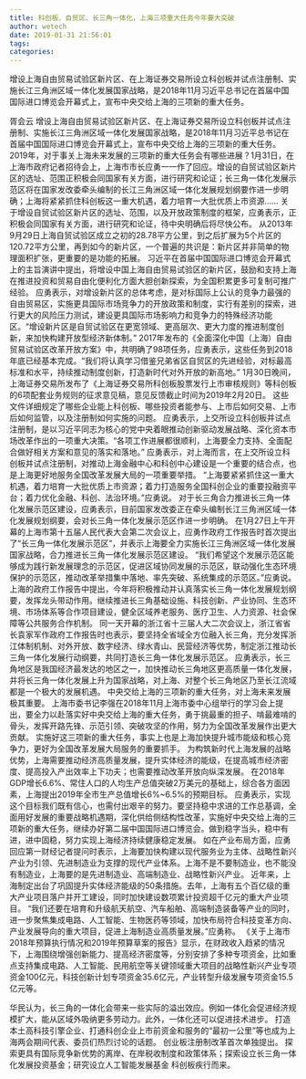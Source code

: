 ```yaml
---
title: 科创板、自贸区、长三角一体化，上海三项重大任务今年要大突破
author: wetech
date: 2019-01-31 21:56:01
tags: 
categories: 
---
```

增设上海自由贸易试验区新片区、在上海证券交易所设立科创板并试点注册制、实施长江三角洲区域一体化发展国家战略，是2018年11月习近平总书记在首届中国国际进口博览会开幕式上，宣布中央交给上海的三项新的重大任务。
<!-- more -->
胥会云
增设上海自由贸易试验区新片区、在上海证券交易所设立科创板并试点注册制、实施长江三角洲区域一体化发展国家战略，是2018年11月习近平总书记在首届中国国际进口博览会开幕式上，宣布中央交给上海的三项新的重大任务。
2019年，对于事关上海未来发展的三项新的重大任务会有哪些进展？1月31日，在上海市政府记者招待会上，上海市市长应勇一一作了回应。增设的自贸试验区新片区的选址、范围正积极会同国家有关方面，进行研究和论证；长三角一体化发展示范区将在国家发改委牵头编制的长江三角洲区域一体化发展规划纲要作进一步明确；上海将紧紧抓住科创板这一重大机遇，着力培育一大批优质上市资源……
关于增设自贸试验区新片区的选址、范围，以及开放政策制度的框架，应勇表示，正积极会同国家有关方面，进行研究和论证，待中央明确后将尽快公布。
从2013年9月29日上海自贸试验区成立之初的28.78平方公里，到之后扩展为5个片区的120.72平方公里，再到如今的新片区，一个普遍的共识是：新片区并非简单的物理面积扩张，更重要的是功能的拓展。
习近平在首届中国国际进口博览会开幕式上的主旨演讲中提出，将增设中国上海自由贸易试验区的新片区，鼓励和支持上海在推进投资和贸易自由化便利化方面大胆创新探索，为全国积累更多可复制可推广经验。
应勇表示，对增设新片区的总体考虑，是对标国际上公认的竞争力最强的自由贸易区，实施更具国际市场竞争力的开放政策和制度，实行有差别的探索，进行更大的风险压力测试，建设更具国际市场影响力和竞争力的特殊经济功能区。“增设新片区是自贸试验区在更宽领域、更高层次、更大力度的推进制度创新，来加快构建开放型经济新体制。”
2017年发布的《全面深化中国（上海）自由贸易试验区改革开放方案》中，共明确了98项任务，应勇表示，这些任务到2018年底已经基本完成。“我们将认真学习借鉴兄弟省区自贸区的先进经验，对标最高标准和水平，持续推动制度创新，打造新时代对外开放的新高地。”
1月30日晚间，上海证券交易所发布了《上海证券交易所科创板股票发行上市审核规则》等科创板的6项配套业务规则的征求意见稿，意见反馈截止时间为2019年2月20日。
这些文件详细规定了哪些企业能上科创板、哪些投资者能参与、上市后如何交易、上市后如何监管，以及注册制如何实施的问题。
应勇表示，上交所设立科创板并试点注册制，是以习近平同志为核心的党中央着眼推动创新驱动发展战略、深化资本市场改革作出的一项重大决策。“各项工作进展都很顺利，上海要全力支持、全面配合做好相关方案和意见的落实和落地。”
应勇表示，对上海而言，在上交所设立科创板并试点注册制，对推动上海金融中心和科创中心建设是一个重要的结合点，也是上海更好地服务全国改革发展大局的一项重要举措。
“上海要紧紧抓住这一重大机遇，着力培育一大批优质上市资源；着力打造服务全国科创企业的重要投融资平台；着力优化金融、科创、法治环境。”应勇说。
对于长三角合力推进长三角一体化发展示范区建设，应勇表示，目前国家发改委正在牵头编制长江三角洲区域一体化发展规划纲要，会对长三角一体化发展示范区作进一步明确。
在1月27日上午开幕的上海市第十五届人民代表大会第二次会议上，应勇作政府工作报告时首次提出了“长三角一体化发展示范区”，并表示上海要全力实施长江三角洲区域一体化发展国家战略，合力推进长三角一体化发展示范区建设。
“我们希望这个发展示范区能够成为践行新发展理念的示范区，促进区域协同发展的示范区，联动强化生态环境保护的示范区，推动改革举措集中落地、率先突破、系统集成的示范区。”应勇说。
上海的政府工作报告中提出，今年将积极推动并认真落实长三角一体化发展规划纲要，发挥龙头带动作用。继续推进长三角基础设施、科技创新、产业协同、生态环境、市场体系等合作项目建设，健全区域养老服务、医疗卫生、人力资源、社会保障等公共服务合作机制。
同一天开幕的浙江省十三届人大二次会议上，浙江省省长袁家军作政府工作报告时也表示，要坚持全省域全方位融入长三角，充分发挥浙江体制机制、对外开放、数字经济、绿水青山、民营经济等优势，制定浙江推动长三角一体化发展行动纲要，共同打造长三角一体化发展示范区。
应勇表示，长三角地区是我国经济最发达的地区之一，加快推动长三角地区更高质量一体化发展，并将长三角一体化发展上升为国家战略，对上海、对整个长三角地区乃至长江流域都是一个极大的发展机遇。
中央交给上海的三项新的重大任务，对上海未来发展极其重要。
上海市委书记李强在2018年11月上海市委中心组举行的学习会上提出，要全力以赴落实好中央交给上海的重大任务，勇于挑最重的担子、啃最难啃的骨头，发挥开路先锋、示范引领、突破攻坚的作用，努力为全国改革发展作出更大贡献。
实施好这三项新的重大任务，事实上也是上海加快提升城市能级和核心竞争力，更好为全国改革发展大局服务的重要抓手。
为构筑新时代上海发展的战略优势，上海需要推动经济高质量发展，提升实体经济的能级，在提高城市经济密度、提高投入产出效率上下功夫；也需要推动改革开放向纵深发展。
在2018年GDP增长6.6%、常住人口的人均生产总值突破2万美元的基础上，综合各方面因素，上海提出2019年全市生产总值增长6%~6.5%的预期目标。
应勇表示，实现这个目标我们既有信心，也需付出艰辛的努力。要坚持稳中求进的工作总基调，全面用好发展的重要战略机遇期，深化供给侧结构性改革，实施好中央交给上海的三项新的重大任务，继续办好第二届中国国际进口博览会。做到稳字当头，稳中有进，进中固稳，努力实现上海经济持续健康稳定发展。
如在产业布局方面，应勇回应第一财经记者提问时表示，上海要加快构建以现代服务业为主体、战略性新兴产业为引领、先进制造业为支撑的现代产业体系。上海不是不要制造业，也不能没有制造业，上海要的是先进制造业、高端制造业、战略性新兴产业。
近年来，上海制定出台了巩固提升实体经济能级的50条措施。去年，上海有五个百亿级的重大产业项目落户并开工建设，同时加快建设数项累计投资超千亿元的重大产业项目。
“我们还要在培育和升级航天航空、汽车船舶、高端制造装备等产业的同时，进一步聚焦集成电路、人工智能、生物医药等领域，加快布局符合科技变革方向、产业发展导向的重大项目，促进上海制造业高质量发展。”应勇称。
《关于上海市2018年预算执行情况和2019年预算草案的报告》显示，在财政收入趋紧的情况下，上海围绕增强创新能力、提高经济密度等，分别安排了多种专项资金，比如重点支持集成电路、人工智能、民用航空等关键领域重大项目的战略性新兴产业专项资金100亿元，科技创新计划专项资金35.6亿元，产业转型升级发展专项资金15.5亿元等。
 
 
华民认为，长三角的一体化会带来一些实际的溢出效应。例如一体化会促进经济规模扩大，能从区域外吸纳更多劳动力。此外，一体化还可以促进技术进步。
打造本土高科技引擎企业、打通科创企业上市前资金和服务的“最初一公里”等也成为上海两会期间代表、委员们热烈讨论的话题。
创业板注册制改革首次单独提出。
探索更具有国际竞争新优势的离岸、在岸税收制度和政策体系；探索设立长三角一体化发展投资基金；研究设立人工智能发展基金
科创板疾行而来。
